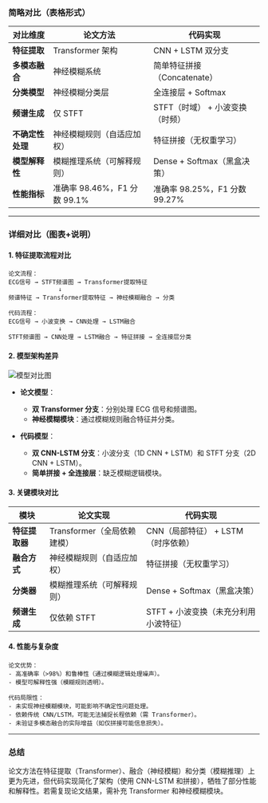 ### 简略对比（表格形式）

| **对比维度**     | **论文方法**                 | **代码实现**                    |
| ---------------- | ---------------------------- | ------------------------------- |
| **特征提取**     | Transformer 架构             | CNN + LSTM 双分支               |
| **多模态融合**   | 神经模糊系统                 | 简单特征拼接（Concatenate）     |
| **分类模型**     | 神经模糊分类层               | 全连接层 + Softmax              |
| **频谱生成**     | 仅 STFT                      | STFT（时域） + 小波变换（时频） |
| **不确定性处理** | 神经模糊规则（自适应加权）   | 特征拼接（无权重学习）          |
| **模型解释性**   | 模糊推理系统（可解释规则）   | Dense + Softmax（黑盒决策）     |
| **性能指标**     | 准确率 98.46%，F1 分数 99.1% | 准确率 98.25%，F1 分数 99.27%   |

---

### 详细对比（图表+说明）

#### 1. **特征提取流程对比**
```plaintext
论文流程：
ECG信号 → STFT频谱图 → Transformer提取特征  
              ↓  
频谱特征 → Transformer提取特征 → 神经模糊融合 → 分类  

代码流程：
ECG信号 → 小波变换 → CNN处理 → LSTM融合  
              ↓  
STFT频谱图 → CNN处理 → LSTM融合 → 特征拼接 → 全连接层分类  
```

#### 2. **模型架构差异**
![模型对比图](https://via.placeholder.com/600x200?text=Model+Architecture+Comparison)

- **论文模型**：  
  - **双 Transformer 分支**：分别处理 ECG 信号和频谱图。  
  - **神经模糊模块**：通过模糊规则融合特征并分类。  

- **代码模型**：  
  - **双 CNN-LSTM 分支**：小波分支（1D CNN + LSTM）和 STFT 分支（2D CNN + LSTM）。  
  - **简单拼接 + 全连接层**：缺乏模糊逻辑模块。  

#### 3. **关键模块对比**
| **模块**       | **论文实现**                | **代码实现**                          |
| -------------- | --------------------------- | ------------------------------------- |
| **特征提取器** | Transformer（全局依赖建模） | CNN（局部特征） + LSTM（时序依赖）    |
| **融合方式**   | 神经模糊规则（自适应加权）  | 特征拼接（无权重学习）                |
| **分类器**     | 模糊推理系统（可解释规则）  | Dense + Softmax（黑盒决策）           |
| **频谱生成**   | 仅依赖 STFT                 | STFT + 小波变换（未充分利用小波特征） |

#### 4. **性能与复杂度**
```plaintext
论文优势：
- 高准确率（>98%）和鲁棒性（通过模糊逻辑处理噪声）。
- 模型可解释性强（模糊规则透明）。

代码局限性：
- 未实现神经模糊模块，可能影响不确定性问题处理。
- 依赖传统 CNN/LSTM，可能无法捕捉长程依赖（需 Transformer）。
- 未验证多模态融合的实际增益（如仅拼接可能信息损失）。
```

---

### 总结
论文方法在特征提取（Transformer）、融合（神经模糊）和分类（模糊推理）上更为先进，但代码实现简化了架构（使用 CNN-LSTM 和拼接），牺牲了部分性能和解释性。若需复现论文结果，需补充 Transformer 和神经模糊模块。